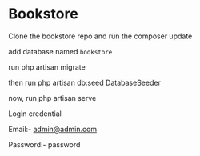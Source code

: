 # Bookstore

Clone the bookstore repo and run the composer update

add database named `bookstore`

run php artisan migrate

then run php artisan db:seed DatabaseSeeder

now, run php artisan serve

Login credential

Email:- admin@admin.com

Password:- password
